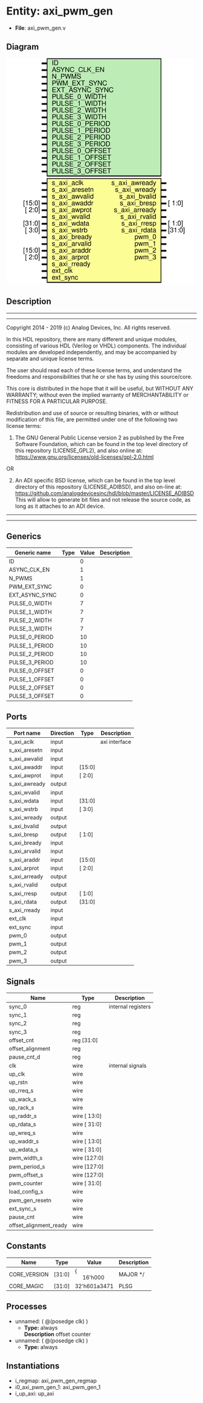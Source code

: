 # Entity: axi_pwm_gen

- **File**: axi_pwm_gen.v
## Diagram

![Diagram](axi_pwm_gen.svg "Diagram")
## Description

 ***************************************************************************
 ***************************************************************************
 Copyright 2014 - 2019 (c) Analog Devices, Inc. All rights reserved.

 In this HDL repository, there are many different and unique modules, consisting
 of various HDL (Verilog or VHDL) components. The individual modules are
 developed independently, and may be accompanied by separate and unique license
 terms.

 The user should read each of these license terms, and understand the
 freedoms and responsibilities that he or she has by using this source/core.

 This core is distributed in the hope that it will be useful, but WITHOUT ANY
 WARRANTY; without even the implied warranty of MERCHANTABILITY or FITNESS FOR
 A PARTICULAR PURPOSE.

 Redistribution and use of source or resulting binaries, with or without modification
 of this file, are permitted under one of the following two license terms:

   1. The GNU General Public License version 2 as published by the
      Free Software Foundation, which can be found in the top level directory
      of this repository (LICENSE_GPL2), and also online at:
      <https://www.gnu.org/licenses/old-licenses/gpl-2.0.html>

 OR

   2. An ADI specific BSD license, which can be found in the top level directory
      of this repository (LICENSE_ADIBSD), and also on-line at:
      https://github.com/analogdevicesinc/hdl/blob/master/LICENSE_ADIBSD
      This will allow to generate bit files and not release the source code,
      as long as it attaches to an ADI device.

 ***************************************************************************
 ***************************************************************************

## Generics

| Generic name   | Type | Value | Description |
| -------------- | ---- | ----- | ----------- |
| ID             |      | 0     |             |
| ASYNC_CLK_EN   |      | 1     |             |
| N_PWMS         |      | 1     |             |
| PWM_EXT_SYNC   |      | 0     |             |
| EXT_ASYNC_SYNC |      | 0     |             |
| PULSE_0_WIDTH  |      | 7     |             |
| PULSE_1_WIDTH  |      | 7     |             |
| PULSE_2_WIDTH  |      | 7     |             |
| PULSE_3_WIDTH  |      | 7     |             |
| PULSE_0_PERIOD |      | 10    |             |
| PULSE_1_PERIOD |      | 10    |             |
| PULSE_2_PERIOD |      | 10    |             |
| PULSE_3_PERIOD |      | 10    |             |
| PULSE_0_OFFSET |      | 0     |             |
| PULSE_1_OFFSET |      | 0     |             |
| PULSE_2_OFFSET |      | 0     |             |
| PULSE_3_OFFSET |      | 0     |             |
## Ports

| Port name     | Direction | Type   | Description    |
| ------------- | --------- | ------ | -------------- |
| s_axi_aclk    | input     |        |  axi interface |
| s_axi_aresetn | input     |        |                |
| s_axi_awvalid | input     |        |                |
| s_axi_awaddr  | input     | [15:0] |                |
| s_axi_awprot  | input     | [ 2:0] |                |
| s_axi_awready | output    |        |                |
| s_axi_wvalid  | input     |        |                |
| s_axi_wdata   | input     | [31:0] |                |
| s_axi_wstrb   | input     | [ 3:0] |                |
| s_axi_wready  | output    |        |                |
| s_axi_bvalid  | output    |        |                |
| s_axi_bresp   | output    | [ 1:0] |                |
| s_axi_bready  | input     |        |                |
| s_axi_arvalid | input     |        |                |
| s_axi_araddr  | input     | [15:0] |                |
| s_axi_arprot  | input     | [ 2:0] |                |
| s_axi_arready | output    |        |                |
| s_axi_rvalid  | output    |        |                |
| s_axi_rresp   | output    | [ 1:0] |                |
| s_axi_rdata   | output    | [31:0] |                |
| s_axi_rready  | input     |        |                |
| ext_clk       | input     |        |                |
| ext_sync      | input     |        |                |
| pwm_0         | output    |        |                |
| pwm_1         | output    |        |                |
| pwm_2         | output    |        |                |
| pwm_3         | output    |        |                |
## Signals

| Name                   | Type         | Description          |
| ---------------------- | ------------ | -------------------- |
| sync_0                 | reg          |  internal registers  |
| sync_1                 | reg          |                      |
| sync_2                 | reg          |                      |
| sync_3                 | reg          |                      |
| offset_cnt             | reg   [31:0] |                      |
| offset_alignment       | reg          |                      |
| pause_cnt_d            | reg          |                      |
| clk                    | wire         |  internal signals    |
| up_clk                 | wire         |                      |
| up_rstn                | wire         |                      |
| up_rreq_s              | wire         |                      |
| up_wack_s              | wire         |                      |
| up_rack_s              | wire         |                      |
| up_raddr_s             | wire [ 13:0] |                      |
| up_rdata_s             | wire [ 31:0] |                      |
| up_wreq_s              | wire         |                      |
| up_waddr_s             | wire [ 13:0] |                      |
| up_wdata_s             | wire [ 31:0] |                      |
| pwm_width_s            | wire [127:0] |                      |
| pwm_period_s           | wire [127:0] |                      |
| pwm_offset_s           | wire [127:0] |                      |
| pwm_counter            | wire [ 31:0] |                      |
| load_config_s          | wire         |                      |
| pwm_gen_resetn         | wire         |                      |
| ext_sync_s             | wire         |                      |
| pause_cnt              | wire         |                      |
| offset_alignment_ready | wire         |                      |
## Constants

| Name         | Type   | Value                                        | Description |
| ------------ | ------ | -------------------------------------------- | ----------- |
| CORE_VERSION | [31:0] | {<br><span style="padding-left:20px">16'h000 | MAJOR */    |
| CORE_MAGIC   | [31:0] | 32'h601a3471                                 | PLSG        |
## Processes
- unnamed: ( @(posedge clk) )
  - **Type:** always
</br>**Description**
 offset counter 
- unnamed: ( @(posedge clk) )
  - **Type:** always
## Instantiations

- i_regmap: axi_pwm_gen_regmap
- i0_axi_pwm_gen_1: axi_pwm_gen_1
- i_up_axi: up_axi
